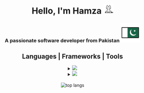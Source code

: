 <!--<img align="right" src="https://visitor-badge.laobi.icu/badge?page_id=humzasadiq.humzasadiq" /> … -->


<h1 align="center">Hello, I'm Hamza <img height="32" width="32" src="https://github.com/humzasadiq/humzasadiq/blob/main/neko32.gif?raw=true"/>
</h1>
<h3 align="center">
  A passionate software developer from Pakistan 
  <img src="https://raw.githubusercontent.com/humzasadiq/humzasadiq/6f03fe5979da52c931629e19d1b10333ac1e3373/flag-pakistan.svg" alt="🇵🇰" />
</h3>

<h2 align="center">Languages | Frameworks | Tools</h2>
<div align="center">
    <details>
        <summary><img src="https://skillicons.dev/icons?i=js,py,cpp,css,react,mysql,mongodb,postgres"/>
</summary>
        JavaScript | Python | C++ | CSS | React | MySQL | MongoDB | PostgreSQL
</details>
  <details>
    <summary><img src="https://skillicons.dev/icons?i=express,electron,threejs,figma,blender" /></summary>
    Express.js | Electron | Three.js | | Figma | Blender
</details>
</div>
<br>
<div align=center>
  <img width=325 align="center" src="https://github-readme-stats.vercel.app/api/top-langs/?username=humzasadiq&hide=HTML&border_color=3D444D&layout=compact&theme=transparent&border_radius=10&exclude_repo=github-readme-stats" alt="top langs" />
</div>
